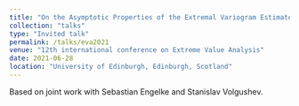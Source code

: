 ```yaml
---
title: "On the Asymptotic Properties of the Extremal Variogram Estimator (tentative title)"
collection: "talks"
type: "Invited talk"
permalink: /talks/eva2021
venue: "12th international conference on Extreme Value Analysis"
date: 2021-06-28
location: "University of Edinburgh, Edinburgh, Scotland"
---
```


Based on joint work with Sebastian Engelke and Stanislav Volgushev.
